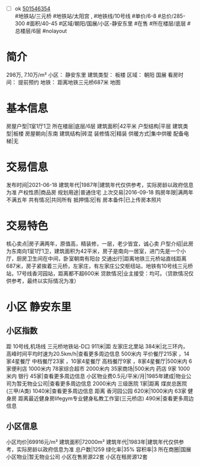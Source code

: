 - [ ] ok [501546354](https://bj.5i5j.com/ershoufang/501546354.html)  
 #地铁站/三元桥 #地铁站/太阳宫 ,  #地铁线/10号线
#单价/6-8 #总价/285-300 #面积/40-45   #区域/朝阳/国展/小区-静安东里 #在售 #所在楼层/底层 #总楼层/6层 #nolayout 
# 简介 
 298万,  7.10万/m² 
小区： 静安东里
建筑类型： 板楼
区域： 朝阳 国展
看房时间： 提前预约
地铁： 距离地铁三元桥687米 地图
# 基本信息 
 房屋户型|1室1厅1卫
所在楼层|底层/6层
建筑面积|42平米
户型结构|平层
建筑类型|板楼
房屋朝向|东南
建筑结构|砖混
装修情况|精装
供暖方式|集中供暖
配备电梯|无
# 交易信息 
 发布时间|2021-06-18
建筑年代|1987年|建筑年代仅供参考，实际房龄以政府信息为准
产权性质|商品房
规划用途|普通住宅
上次交易|2016-09-18
购房年限|满两年不满五年
共有情况|共同所有
抵押情况|有
房本备件|已上传房本照片
# 交易特色 
 核心卖点|房子满两年，原值高，精装修，一层，老少皆宜，诚心卖
户型介绍|此房为东南向1室1厅1卫，建筑面积为42平米，房子是南向一居室，进门先是一个小厅，厨房卫生间在中间，卧室朝南有阳台
交通出行|距离地铁三元桥站直线距离687米，房子紧挨着三元桥，左家庄，有左家庄公交枢纽站，地铁有10号线三元桥站，17号线香河园站，距离都不超600米
贷款情况|业主接受：均可。（贷款情况仅供参考，最终以实际情况为准）
# 小区 静安东里
## 小区指数 
 距 10号线,机场线 三元桥地铁站-D口 911米|距 左家庄北里站 384米|北三环内， 高峰时间平均时速为20.5km/h|查看更多周边信息
500米内 平价餐厅215家 ，14家4星餐厅
中档餐厅23家 ，10家4星餐厅
高档餐厅9家 ，8家4星餐厅|500米内 6家便利店
1000米内 78家综合超市
2000米内 35家商场|500米内 药店 9家
1000米内 银行 45家|查看更多周边信息
小区物业费0.5元/平米/月|1985年建成|物业公司为暂无物业公司|查看更多周边信息
2000米内 三级医院 1家|距离 煤炭总医院 (三甲/A类) 1040米|查看更多周边信息
距离 香河园公园 620米|1000米内 63家 健身房
距离最近健身房lifegym专业健身私教工作室(三元桥店) 490米|查看更多周边信息
## 小区信息 
 小区均价|69916元/m²
建筑面积|72000m²
建筑年代|1983年|建筑年代仅供参考，实际房龄以政府信息为准
总户数|1259
绿化率|35%
容积率|3
所在商圈|国展
小区物业|暂无物业公司
小区在售房源22套
小区在租房源12套
